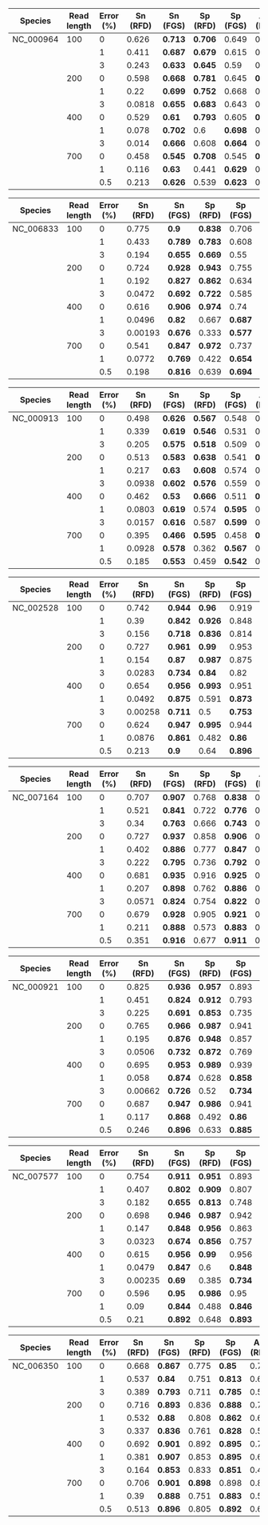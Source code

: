 | Species | Read length | Error (%) | Sn (RFD)| Sn (FGS) | Sp (RFD)| Sp (FGS) | Acc (RFD)| Acc (FGS) |
|---|---|---|---|---|---|---|---|---|
| NC_000964| 100| 0  | 0.626 | **0.713** | **0.706** | 0.649 | 0.666 | **0.681** |
| | | 1  | 0.411 | **0.687** | **0.679** | 0.615 | 0.545 | **0.651** |
| | | 3  | 0.243 | **0.633** | **0.645** | 0.59 | 0.444 | **0.611** |
| | 200| 0  | 0.598 | **0.668** | **0.781** | 0.645 | **0.689** | 0.657 |
| | | 1  | 0.22 | **0.699** | **0.752** | 0.668 | 0.486 | **0.684** |
| | | 3  | 0.0818 | **0.655** | **0.683** | 0.643 | 0.382 | **0.649** |
| | 400| 0  | 0.529 | **0.61** | **0.793** | 0.605 | **0.661** | 0.608 |
| | | 1  | 0.078 | **0.702** | 0.6 | **0.698** | 0.339 | **0.7** |
| | | 3  | 0.014 | **0.666** | 0.608 | **0.664** | 0.311 | **0.665** |
| | 700| 0  | 0.458 | **0.545** | **0.708** | 0.545 | **0.583** | 0.545 |
| | | 1  | 0.116 | **0.63** | 0.441 | **0.629** | 0.278 | **0.63** |
| | | 0.5  | 0.213 | **0.626** | 0.539 | **0.623** | 0.376 | **0.625** |


| Species | Read length | Error (%) | Sn (RFD)| Sn (FGS) | Sp (RFD)| Sp (FGS) | Acc (RFD)| Acc (FGS) |
|---|---|---|---|---|---|---|---|---|
| NC_006833| 100| 0  | 0.775 | **0.9** | **0.838** | 0.706 | **0.806** | 0.803 |
| | | 1  | 0.433 | **0.789** | **0.783** | 0.608 | 0.608 | **0.699** |
| | | 3  | 0.194 | **0.655** | **0.669** | 0.55 | 0.431 | **0.602** |
| | 200| 0  | 0.724 | **0.928** | **0.943** | 0.755 | 0.834 | **0.841** |
| | | 1  | 0.192 | **0.827** | **0.862** | 0.634 | 0.527 | **0.73** |
| | | 3  | 0.0472 | **0.692** | **0.722** | 0.585 | 0.385 | **0.638** |
| | 400| 0  | 0.616 | **0.906** | **0.974** | 0.74 | 0.795 | **0.823** |
| | | 1  | 0.0496 | **0.82** | 0.667 | **0.687** | 0.358 | **0.754** |
| | | 3  | 0.00193 | **0.676** | 0.333 | **0.577** | 0.168 | **0.627** |
| | 700| 0  | 0.541 | **0.847** | **0.972** | 0.737 | 0.757 | **0.792** |
| | | 1  | 0.0772 | **0.769** | 0.422 | **0.654** | 0.25 | **0.712** |
| | | 0.5  | 0.198 | **0.816** | 0.639 | **0.694** | 0.418 | **0.755** |


| Species | Read length | Error (%) | Sn (RFD)| Sn (FGS) | Sp (RFD)| Sp (FGS) | Acc (RFD)| Acc (FGS) |
|---|---|---|---|---|---|---|---|---|
| NC_000913| 100| 0  | 0.498 | **0.626** | **0.567** | 0.548 | 0.532 | **0.587** |
| | | 1  | 0.339 | **0.619** | **0.546** | 0.531 | 0.442 | **0.575** |
| | | 3  | 0.205 | **0.575** | **0.518** | 0.509 | 0.362 | **0.542** |
| | 200| 0  | 0.513 | **0.583** | **0.638** | 0.541 | **0.576** | 0.562 |
| | | 1  | 0.217 | **0.63** | **0.608** | 0.574 | 0.413 | **0.602** |
| | | 3  | 0.0938 | **0.602** | **0.576** | 0.559 | 0.335 | **0.58** |
| | 400| 0  | 0.462 | **0.53** | **0.666** | 0.511 | **0.564** | 0.52 |
| | | 1  | 0.0803 | **0.619** | 0.574 | **0.595** | 0.327 | **0.607** |
| | | 3  | 0.0157 | **0.616** | 0.587 | **0.599** | 0.301 | **0.607** |
| | 700| 0  | 0.395 | **0.466** | **0.595** | 0.458 | **0.495** | 0.462 |
| | | 1  | 0.0928 | **0.578** | 0.362 | **0.567** | 0.227 | **0.572** |
| | | 0.5  | 0.185 | **0.553** | 0.459 | **0.542** | 0.322 | **0.548** |


| Species | Read length | Error (%) | Sn (RFD)| Sn (FGS) | Sp (RFD)| Sp (FGS) | Acc (RFD)| Acc (FGS) |
|---|---|---|---|---|---|---|---|---|
| NC_002528| 100| 0  | 0.742 | **0.944** | **0.96** | 0.919 | 0.851 | **0.931** |
| | | 1  | 0.39 | **0.842** | **0.926** | 0.848 | 0.658 | **0.845** |
| | | 3  | 0.156 | **0.718** | **0.836** | 0.814 | 0.496 | **0.766** |
| | 200| 0  | 0.727 | **0.961** | **0.99** | 0.953 | 0.858 | **0.957** |
| | | 1  | 0.154 | **0.87** | **0.987** | 0.875 | 0.57 | **0.873** |
| | | 3  | 0.0283 | **0.734** | **0.84** | 0.82 | 0.434 | **0.777** |
| | 400| 0  | 0.654 | **0.956** | **0.993** | 0.951 | 0.823 | **0.954** |
| | | 1  | 0.0492 | **0.875** | 0.591 | **0.873** | 0.32 | **0.874** |
| | | 3  | 0.00258 | **0.711** | 0.5 | **0.753** | 0.251 | **0.732** |
| | 700| 0  | 0.624 | **0.947** | **0.995** | 0.944 | 0.809 | **0.945** |
| | | 1  | 0.0876 | **0.861** | 0.482 | **0.86** | 0.285 | **0.861** |
| | | 0.5  | 0.213 | **0.9** | 0.64 | **0.896** | 0.426 | **0.898** |


| Species | Read length | Error (%) | Sn (RFD)| Sn (FGS) | Sp (RFD)| Sp (FGS) | Acc (RFD)| Acc (FGS) |
|---|---|---|---|---|---|---|---|---|
| NC_007164| 100| 0  | 0.707 | **0.907** | 0.768 | **0.838** | 0.738 | **0.873** |
| | | 1  | 0.521 | **0.841** | 0.722 | **0.776** | 0.621 | **0.808** |
| | | 3  | 0.34 | **0.763** | 0.666 | **0.743** | 0.503 | **0.753** |
| | 200| 0  | 0.727 | **0.937** | 0.858 | **0.906** | 0.792 | **0.921** |
| | | 1  | 0.402 | **0.886** | 0.777 | **0.847** | 0.589 | **0.866** |
| | | 3  | 0.222 | **0.795** | 0.736 | **0.792** | 0.479 | **0.793** |
| | 400| 0  | 0.681 | **0.935** | 0.916 | **0.925** | 0.799 | **0.93** |
| | | 1  | 0.207 | **0.898** | 0.762 | **0.886** | 0.484 | **0.892** |
| | | 3  | 0.0571 | **0.824** | 0.754 | **0.822** | 0.406 | **0.823** |
| | 700| 0  | 0.679 | **0.928** | 0.905 | **0.921** | 0.792 | **0.925** |
| | | 1  | 0.211 | **0.888** | 0.573 | **0.883** | 0.392 | **0.885** |
| | | 0.5  | 0.351 | **0.916** | 0.677 | **0.911** | 0.514 | **0.914** |


| Species | Read length | Error (%) | Sn (RFD)| Sn (FGS) | Sp (RFD)| Sp (FGS) | Acc (RFD)| Acc (FGS) |
|---|---|---|---|---|---|---|---|---|
| NC_000921| 100| 0  | 0.825 | **0.936** | **0.957** | 0.893 | 0.891 | **0.914** |
| | | 1  | 0.451 | **0.824** | **0.912** | 0.793 | 0.682 | **0.808** |
| | | 3  | 0.225 | **0.691** | **0.853** | 0.735 | 0.539 | **0.713** |
| | 200| 0  | 0.765 | **0.966** | **0.987** | 0.941 | 0.876 | **0.953** |
| | | 1  | 0.195 | **0.876** | **0.948** | 0.857 | 0.572 | **0.866** |
| | | 3  | 0.0506 | **0.732** | **0.872** | 0.769 | 0.461 | **0.75** |
| | 400| 0  | 0.695 | **0.953** | **0.989** | 0.939 | 0.842 | **0.946** |
| | | 1  | 0.058 | **0.874** | 0.628 | **0.858** | 0.343 | **0.866** |
| | | 3  | 0.00662 | **0.726** | 0.52 | **0.734** | 0.263 | **0.73** |
| | 700| 0  | 0.687 | **0.947** | **0.986** | 0.941 | 0.836 | **0.944** |
| | | 1  | 0.117 | **0.868** | 0.492 | **0.86** | 0.304 | **0.864** |
| | | 0.5  | 0.246 | **0.896** | 0.633 | **0.885** | 0.44 | **0.89** |


| Species | Read length | Error (%) | Sn (RFD)| Sn (FGS) | Sp (RFD)| Sp (FGS) | Acc (RFD)| Acc (FGS) |
|---|---|---|---|---|---|---|---|---|
| NC_007577| 100| 0  | 0.754 | **0.911** | **0.951** | 0.893 | 0.852 | **0.902** |
| | | 1  | 0.407 | **0.802** | **0.909** | 0.807 | 0.658 | **0.805** |
| | | 3  | 0.182 | **0.655** | **0.813** | 0.748 | 0.497 | **0.702** |
| | 200| 0  | 0.698 | **0.946** | **0.987** | 0.942 | 0.842 | **0.944** |
| | | 1  | 0.147 | **0.848** | **0.956** | 0.863 | 0.551 | **0.855** |
| | | 3  | 0.0323 | **0.674** | **0.856** | 0.757 | 0.444 | **0.716** |
| | 400| 0  | 0.615 | **0.956** | **0.99** | 0.956 | 0.803 | **0.956** |
| | | 1  | 0.0479 | **0.847** | 0.6 | **0.848** | 0.324 | **0.848** |
| | | 3  | 0.00235 | **0.69** | 0.385 | **0.734** | 0.193 | **0.712** |
| | 700| 0  | 0.596 | **0.95** | **0.986** | 0.95 | 0.791 | **0.95** |
| | | 1  | 0.09 | **0.844** | 0.488 | **0.846** | 0.289 | **0.845** |
| | | 0.5  | 0.21 | **0.892** | 0.648 | **0.893** | 0.429 | **0.893** |


| Species | Read length | Error (%) | Sn (RFD)| Sn (FGS) | Sp (RFD)| Sp (FGS) | Acc (RFD)| Acc (FGS) |
|---|---|---|---|---|---|---|---|---|
| NC_006350| 100| 0  | 0.668 | **0.867** | 0.775 | **0.85** | 0.721 | **0.859** |
| | | 1  | 0.537 | **0.84** | 0.751 | **0.813** | 0.644 | **0.827** |
| | | 3  | 0.389 | **0.793** | 0.711 | **0.785** | 0.55 | **0.789** |
| | 200| 0  | 0.716 | **0.893** | 0.836 | **0.888** | 0.776 | **0.891** |
| | | 1  | 0.532 | **0.88** | 0.808 | **0.862** | 0.67 | **0.871** |
| | | 3  | 0.337 | **0.836** | 0.761 | **0.828** | 0.549 | **0.832** |
| | 400| 0  | 0.692 | **0.901** | 0.892 | **0.895** | 0.792 | **0.898** |
| | | 1  | 0.381 | **0.907** | 0.853 | **0.895** | 0.617 | **0.901** |
| | | 3  | 0.164 | **0.853** | 0.833 | **0.851** | 0.498 | **0.852** |
| | 700| 0  | 0.706 | **0.901** | **0.898** | 0.898 | 0.802 | **0.9** |
| | | 1  | 0.39 | **0.888** | 0.751 | **0.883** | 0.571 | **0.885** |
| | | 0.5  | 0.513 | **0.896** | 0.805 | **0.892** | 0.659 | **0.894** |


